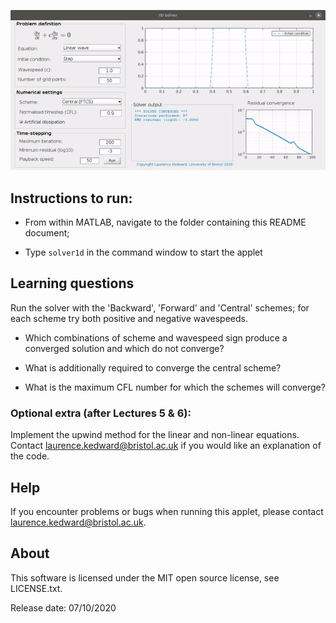 ![](https://raw.githubusercontent.com/farg-bristol/numerical-methods-apps/main/1d_solver/solver1d_demo.gif)

## Instructions to run:

- From within MATLAB, navigate to the folder containing this README document;

- Type `solver1d` in the command window to start the applet


## Learning questions

Run the solver with the 'Backward', 'Forward' and 'Central' schemes; for each scheme try both positive and negative wavespeeds.

- Which combinations of scheme and wavespeed sign produce a converged solution and which do not converge?

- What is additionally required to converge the central scheme?

- What is the maximum CFL number for which the schemes will converge?

### Optional extra (after Lectures 5 & 6):
Implement the upwind method for the linear and non-linear equations.
Contact laurence.kedward@bristol.ac.uk if you would like an explanation of the code.


## Help

If you encounter problems or bugs when running this applet, please contact laurence.kedward@bristol.ac.uk.


## About

This software is licensed under the MIT open source license, see LICENSE.txt.

Release date: 07/10/2020 
